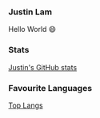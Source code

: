 ### Justin Lam
Hello World 😄

### Stats
[Justin's GitHub stats](https://github-readme-stats.vercel.app/api?username=justinklam&theme=tokyonight)

### Favourite Languages
[Top Langs](https://github-readme-stats.vercel.app/api/top-langs/?username=justinklam&layout=compact&theme=tokyonight)



<!--
**justinklam/justinklam** is a ✨ _special_ ✨ repository because its `README.md` (this file) appears on your GitHub profile.

Here are some ideas to get you started:

- 🔭 I’m currently working on ...
- 🌱 I’m currently learning ...
- 👯 I’m looking to collaborate on ...
- 🤔 I’m looking for help with ...
- 💬 Ask me about ...
- 📫 How to reach me: ...
- 😄 Pronouns: ...
- ⚡ Fun fact: ...
-->

